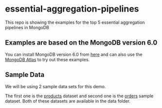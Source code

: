 # essential-aggregation-pipelines

This repo is showing the examples for the top 5 essential aggregation pipelines in MongoDB

## Examples are based on the MongoDB version 6.0

You can install MongoDB version 6.0 from [here](https://www.mongodb.com/try/download/community) and can also use the [MongoDB Atlas](https://www.mongodb.com/cloud/atlas) to try out these examples.

## Sample Data

We will be using 2 sample data sets for this demo.

The first one is the [products](data/products.json) dataset and second one is the [orders](data/orders.json) sample dataset. Both of these datasets are available in the data folder.
